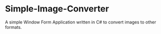 # Simple-Image-Converter
 A simple Window Form Application written in C# to convert images to other formats.
